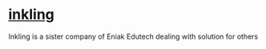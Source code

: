 # [inkling](http://inkling.eniak.co/)
Inkling is a sister company of Eniak Edutech dealing with solution for others

